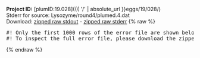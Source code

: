**Project ID:** [plumID:19.028]({{ '/' | absolute_url }}eggs/19/028/)  
Stderr for source:  Lysozyme/round4/plumed.4.dat   
Download: [zipped raw stdout](plumed.4.dat.plumed_master.stdout.txt.zip) - [zipped raw stderr](plumed.4.dat.plumed_master.stderr.txt.zip) 
{% raw %}
<pre>
#! Only the first 1000 rows of the error file are shown below
#! To inspect the full error file, please download the zipped raw stderr file above
</pre>
{% endraw %}
